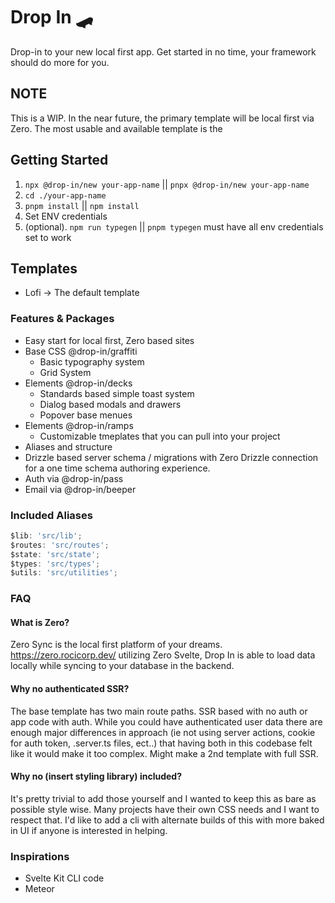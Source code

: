 # Drop In 🛹

Drop-in to your new local first app. Get started in no time, your framework should do more for you.

## NOTE

This is a WIP. In the near future, the primary template will be local first via Zero. The most usable and available template is the

## Getting Started

1. `npx @drop-in/new your-app-name` || `pnpx @drop-in/new your-app-name`
2. `cd ./your-app-name`
3. `pnpm install` || `npm install`
4. Set ENV credentials
5. (optional). `npm run typegen` || `pnpm typegen` must have all env credentials set to work

## Templates

- Lofi -> The default template

### Features & Packages

- Easy start for local first, Zero based sites
- Base CSS @drop-in/graffiti
  - Basic typography system
  - Grid System
- Elements @drop-in/decks
  - Standards based simple toast system
  - Dialog based modals and drawers
  - Popover base menues
- Elements @drop-in/ramps
  - Customizable tmeplates that you can pull into your project
- Aliases and structure
- Drizzle based server schema / migrations with Zero Drizzle connection for a one time schema authoring experience.
- Auth via @drop-in/pass
- Email via @drop-in/beeper

### Included Aliases

```js
$lib: 'src/lib';
$routes: 'src/routes';
$state: 'src/state';
$types: 'src/types';
$utils: 'src/utilities';
```

### FAQ

#### What is Zero?

Zero Sync is the local first platform of your dreams. https://zero.rocicorp.dev/ utilizing Zero Svelte, Drop In is able to load data locally while syncing to your database in the backend.

#### Why no authenticated SSR?

The base template has two main route paths. SSR based with no auth or app code with auth. While you could have authenticated user data there are enough major differences in approach (ie not using server actions, cookie for auth token, .server.ts files, ect..) that having both in this codebase felt like it would make it too complex. Might make a 2nd template with full SSR.

#### Why no (insert styling library) included?

It's pretty trivial to add those yourself and I wanted to keep this as bare as possible style wise. Many projects have their own CSS needs and I want to respect that. I'd like to add a cli with alternate builds of this with more baked in UI if anyone is interested in helping.

### Inspirations

- Svelte Kit CLI code
- Meteor
